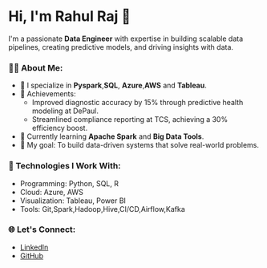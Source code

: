 # Hi, I'm Rahul Raj 👋

I'm a passionate **Data Engineer** with expertise in building scalable data pipelines, creating predictive models, and driving insights with data.  

### 👩‍💻 About Me:
- 🚀 I specialize in **Pyspark**,**SQL**, **Azure**,**AWS** and **Tableau**.
- 🏅 Achievements:
  - Improved diagnostic accuracy by 15% through predictive health modeling at DePaul.
  - Streamlined compliance reporting at TCS, achieving a 30% efficiency boost.
- 🌱 Currently learning **Apache Spark** and **Big Data Tools**.
- 🎯 My goal: To build data-driven systems that solve real-world problems.

### 🔧 Technologies I Work With:
- Programming: Python, SQL, R
- Cloud: Azure, AWS
- Visualization: Tableau, Power BI
- Tools: Git,Spark,Hadoop,Hive,CI/CD,Airflow,Kafka

### 🌐 Let's Connect:
- [LinkedIn](https://www.linkedin.com/in/rahul-raj-a1703320b/)  
- [GitHub](https://github.com/Theglassofdata)

<!--
**Theglassofdata/Theglassofdata** is a ✨ _special_ ✨ repository because its `README.md` (this file) appears on your GitHub profile.

Here are some ideas to get you started:

- 🔭 I’m currently working on ...
- 🌱 I’m currently learning ...
- 👯 I’m looking to collaborate on ...
- 🤔 I’m looking for help with ...
- 💬 Ask me about ...
- 📫 How to reach me: ...
- 😄 Pronouns: ...
- ⚡ Fun fact: ...
-->
